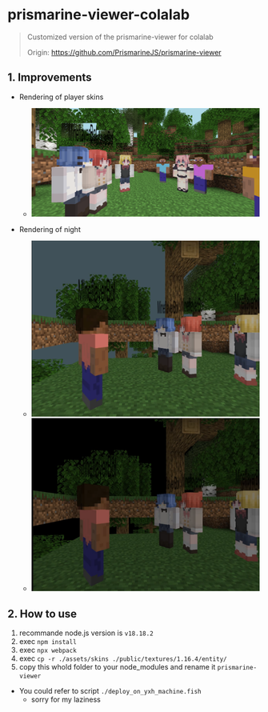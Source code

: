 # prismarine-viewer-colalab

> Customized version of the prismarine-viewer for colalab
>
> Origin: https://github.com/PrismarineJS/prismarine-viewer

## 1. Improvements

* Rendering of player skins
  * ![pic1](./README/pic1.png)

* Rendering of night
  * ![pic2](./README/pic2.png)
  * ![pic3](./README/pic3.png)

## 2. How to use

1. recommande node.js version is `v18.18.2`
2. exec `npm install`
3. exec `npx webpack`
4. exec `cp -r ./assets/skins ./public/textures/1.16.4/entity/`
5. copy this whold folder to your node_modules and rename it `prismarine-viewer`
* You could refer to script `./deploy_on_yxh_machine.fish`
  * sorry for my laziness
